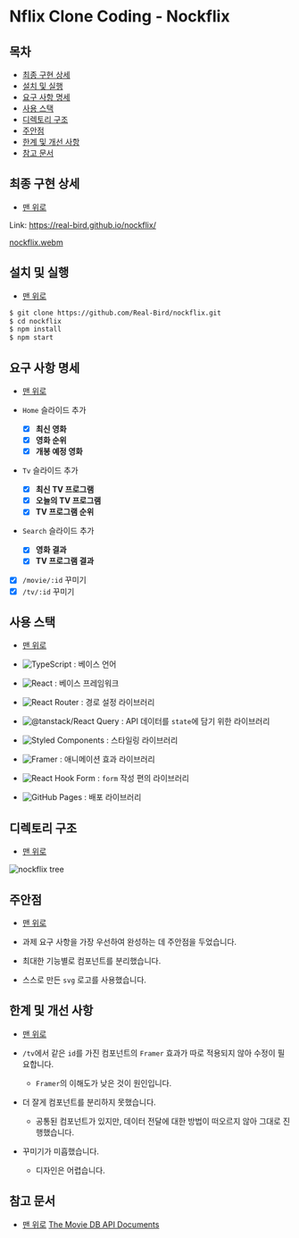 # Nflix Clone Coding - Nockflix

## 목차

- [최종 구현 상세](#최종-구현-상세)
- [설치 및 실행](#설치-및-실행)
- [요구 사항 명세](#요구-사항-명세)
- [사용 스택](#사용-스택)
- [디렉토리 구조](#디렉토리-구조)
- [주안점](#주안점)
- [한계 및 개선 사항](#한계-및-개선-사항)
- [참고 문서](#참고-문서)

## 최종 구현 상세

- [맨 위로](#목차)

Link: <https://real-bird.github.io/nockflix/>

[nockflix.webm](https://user-images.githubusercontent.com/83404864/185932430-cd57ea6e-f559-43cf-a295-001baad09774.webm)


## 설치 및 실행

- [맨 위로](#목차)

```bash
$ git clone https://github.com/Real-Bird/nockflix.git
$ cd nockflix
$ npm install
$ npm start
```

## 요구 사항 명세

- [맨 위로](#목차)

- `Home` 슬라이드 추가
  - [x] **최신 영화**
  - [x] **영화 순위**
  - [x] **개봉 예정 영화**
- `Tv` 슬라이드 추가
  - [x] **최신 TV 프로그램**
  - [x] **오늘의 TV 프로그램**
  - [x] **TV 프로그램 순위**
- `Search` 슬라이드 추가
  - [x] **영화 결과**
  - [x] **TV 프로그램 결과**
- [x] `/movie/:id` 꾸미기
- [x] `/tv/:id` 꾸미기

## 사용 스택

- [맨 위로](#목차)

- ![TypeScript](https://img.shields.io/badge/TypeScript-3178C6?style=flat&logo=TypeScript&logoColor=white) : 베이스 언어
- ![React](https://img.shields.io/badge/React-61DAFB?style=flat&logo=React&logoColor=white) : 베이스 프레임워크
- ![React Router](https://img.shields.io/badge/React%20Router-CA4245?style=flat&logo=React%20Router&logoColor=white) : 경로 설정 라이브러리
- ![@tanstack/React Query](https://img.shields.io/badge/React%20Query-FF4154?style=flat&logo=React%20Query&logoColor=white) : API 데이터를 `state`에 담기 위한 라이브러리
- ![Styled Components](https://img.shields.io/badge/Styled%20Components-DB7093?style=flat&logo=styled-components&logoColor=white) : 스타일링 라이브러리
- ![Framer](https://img.shields.io/badge/Framer-0055FF?style=flat&logo=Framer&logoColor=white) : 애니메이션 효과 라이브러리
- ![React Hook Form](https://img.shields.io/badge/React%20Hook%20Form-EC5990?style=flat&logo=React%20Hook%20Form&logoColor=white) : `form` 작성 편의 라이브러리
- ![GitHub Pages](https://img.shields.io/badge/GitHub%20Pages-222222?style=flat&logo=GitHub%20Pages&logoColor=white) : 배포 라이브러리


## 디렉토리 구조

- [맨 위로](#목차)

![nockflix tree](https://user-images.githubusercontent.com/83404864/185940813-9bc78e67-18c8-46c7-bb86-c1d202e459e2.png)

## 주안점

- [맨 위로](#목차)

- 과제 요구 사항을 가장 우선하여 완성하는 데 주안점을 두었습니다.
- 최대한 기능별로 컴포넌트를 분리했습니다.
- 스스로 만든 `svg` 로고를 사용했습니다.

## 한계 및 개선 사항

- [맨 위로](#목차)

- `/tv`에서 같은 `id`를 가진 컴포넌트의 `Framer` 효과가 따로 적용되지 않아 수정이 필요합니다.
  - `Framer`의 이해도가 낮은 것이 원인입니다.
- 더 잘게 컴포넌트를 분리하지 못했습니다.
  - 공통된 컴포넌트가 있지만, 데이터 전달에 대한 방법이 떠오르지 않아 그대로 진행했습니다.
- 꾸미기가 미흡했습니다.
  - 디자인은 어렵습니다.

## 참고 문서

- [맨 위로](#목차)
  [The Movie DB API Documents](https://developers.themoviedb.org/3/getting-started/introduction)
